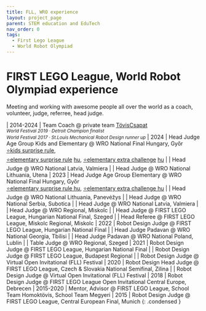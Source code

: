 ```yaml
---
title: FLL, WRO experience
layout: project_page
parent: STEM education and EduTech
nav_order: 0
tags:
  - First Lego League
  - World Robot Olympiad
---
```


# FIRST LEGO League, World Robot Olympiad experience

Meeting and working with awesome people all over the world as a coach, volunteer, judge, referree, head judge.

| 2014-2024 | Team Coach @ private team [TövisCsapat](http://toviscsapat.hu)<br/>*<small>World Festival 2019 · Detroit Champion finalist</small>*<br/>*<small>World Festival 2017 · St.Louis Mechanical Robot Design runner up</small>*
| 2024  | Head Judge Age Group Kids and Elementary @ WRO National Final Hungary, Győr <br/> [⭐️kids surprise rule](/assets/robotics/wro-2024-kids-meglepetes_szabaly.pdf), <br/> [⭐️elementary surprise rule](/assets/robotics/wro-2024-rm-elementary-meglepetes_szabaly%20en.pdf) [hu](/assets/robotics/wro-2024-rm-elementary-meglepetes_szabaly.pdf), [⭐️elementary extra challenge](/assets/robotics/wro-2024-rm-elementary-meglepetes_szabaly%20en.pdf) [hu](/assets/robotics/wro-2024-rm-elementary-meglepetes_szabaly.pdf)
|       | Head Judge @ WRO National Latvia, Valmiera
|       | Head Judge @ WRO National Lithuania, Utena
| 2023  | Head Judge Age Group Elementary @ WRO National Final Hungary, Győr  <br/> [⭐️elementary surprise rule hu](/assets/robotics/wro-2023-robomission-elementary-meglepetes_szabaly.pdf), [⭐️elementary extra challenge hu](/assets/robotics/wro-2023-robomission-elementary-meglepetes_szabaly.pdf)
|       | Head Judge @ WRO National Lithuania, Panevėžys
|       | Head Judge @ WRO National Serbia, Subotica
|       | Head Judge @ WRO National Latvia, Valmiera
|       | Head Judge @ WRO Regional, Miskolc
|       | Head Judge @ FIRST LEGO League, Hungarian National Final, Szeged
|       | Head Referee @ FIRST LEGO League, Miskolc Regional, Miskolc
| 2022  | Robot Design Judge @ FIRST LEGO League, Hungarian National Final
|       | Head Judge Padavan @ WRO National Georgia, Tbilisi
|       | Head Judge Padavan @ WRO National Poland, Lublin
|       | Table Judge @ WRO Regional, Szeged
| 2021  | Robot Design Judge @ FIRST LEGO League, Hungarian National Final
|       | Robot Design Judge @ FIRST LEGO League, Budapest Regional
|       | Robot Design Judge @ Virtual Open Invitational (FLL) Festival
| 2020  | Robot Design Head Judge @ FIRST LEGO League, Czech & Slovakia National Semifinal, Zilina
|       | Robot Design Judge @ Virtual Open Invitational (FLL) Festival
| 2018  | Robot Design Judge @ FIRST LEGO League Open Invitational Central Europe, Debrecen
| 2015-2020 | Mentor, Advisor @ FIRST LEGO League, School Team Homoktövis, School Team Megyeri
| 2015  | Robot Design Judge @ FIRST LEGO League, Central European Final, Munich
{: .condensed }
